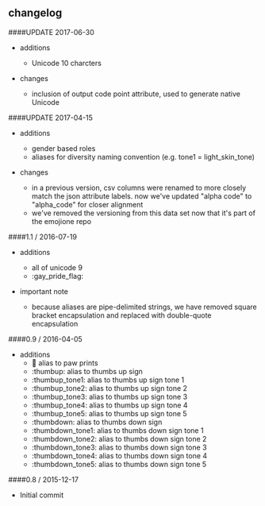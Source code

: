 changelog
---------

####UPDATE 2017-06-30
* additions
  * Unicode 10 charcters
  
* changes
  * inclusion of output code point attribute, used to generate native Unicode
  

####UPDATE 2017-04-15
* additions
  * gender based roles
  * aliases for diversity naming convention (e.g. tone1 = light_skin_tone)
  
* changes
  * in a previous version, csv columns were renamed to more closely match the json attribute labels. now we've updated "alpha code" to "alpha_code" for closer alignment
  * we've removed the versioning from this data set now that it's part of the emojione repo
  

####1.1 / 2016-07-19

* additions
  * all of unicode 9
  * :gay_pride_flag:

* important note
  * because aliases are pipe-delimited strings, we have removed square bracket encapsulation and replaced with double-quote encapsulation

####0.9 / 2016-04-05

* additions
  * :paw_prints: alias to paw prints
  * :thumbup: alias to thumbs up sign
  * :thumbup_tone1: alias to thumbs up sign tone 1
  * :thumbup_tone2: alias to thumbs up sign tone 2
  * :thumbup_tone3: alias to thumbs up sign tone 3
  * :thumbup_tone4: alias to thumbs up sign tone 4
  * :thumbup_tone5: alias to thumbs up sign tone 5
  * :thumbdown: alias to thumbs down sign
  * :thumbdown_tone1: alias to thumbs down sign tone 1
  * :thumbdown_tone2: alias to thumbs down sign tone 2
  * :thumbdown_tone3: alias to thumbs down sign tone 3
  * :thumbdown_tone4: alias to thumbs down sign tone 4
  * :thumbdown_tone5: alias to thumbs down sign tone 5

####0.8 / 2015-12-17

  * Initial commit

